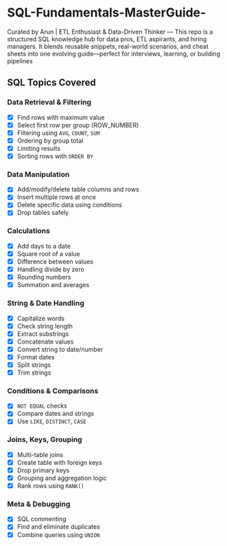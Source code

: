 # SQL-Fundamentals-MasterGuide-
Curated by Arun | ETL Enthusiast &amp; Data-Driven Thinker — This repo is a structured SQL knowledge hub for data pros, ETL aspirants, and hiring managers. It blends reusable snippets, real-world scenarios, and cheat sheets into one evolving guide—perfect for interviews, learning, or building pipelines
## SQL Topics Covered

### Data Retrieval & Filtering
- [x] Find rows with maximum value
- [x] Select first row per group (ROW_NUMBER)
- [x] Filtering using `AVG`, `COUNT`, `SUM`
- [x] Ordering by group total
- [x] Limiting results
- [x] Sorting rows with `ORDER BY`

### Data Manipulation
- [x] Add/modify/delete table columns and rows
- [x] Insert multiple rows at once
- [x] Delete specific data using conditions
- [x] Drop tables safely

### Calculations
- [x] Add days to a date
- [x] Square root of a value
- [x] Difference between values
- [x] Handling divide by zero
- [x] Rounding numbers
- [x] Summation and averages

### String & Date Handling
- [x] Capitalize words
- [x] Check string length
- [x] Extract substrings
- [x] Concatenate values
- [x] Convert string to date/number
- [x] Format dates
- [x] Split strings
- [x] Trim strings

### Conditions & Comparisons
- [x] `NOT EQUAL` checks
- [x] Compare dates and strings
- [x] Use `LIKE`, `DISTINCT`, `CASE`

### Joins, Keys, Grouping
- [x] Multi-table joins
- [x] Create table with foreign keys
- [x] Drop primary keys
- [x] Grouping and aggregation logic
- [x] Rank rows using `RANK()`

### Meta & Debugging
- [x] SQL commenting
- [x] Find and eliminate duplicates
- [x] Combine queries using `UNION`
